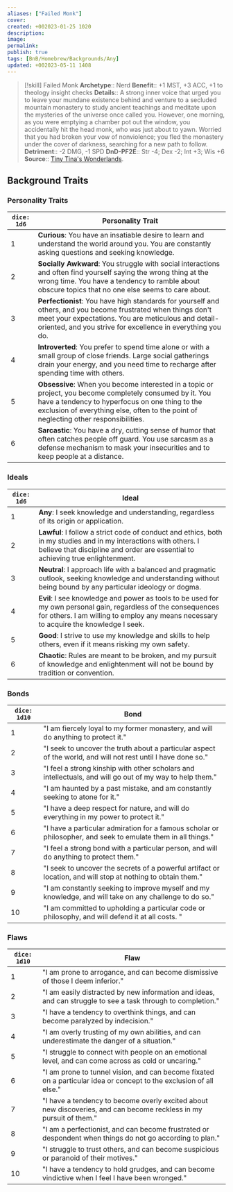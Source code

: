 ```yaml
---
aliases: ["Failed Monk"]
cover: 
created: +002023-01-25 1020
description: 
image: 
permalink: 
publish: true
tags: [BnB/Homebrew/Backgrounds/Any]
updated: +002023-05-11 1408
---
```


> [!skill] Failed Monk
> **Archetype**:: Nerd
> **Benefit**:: +1 MST, +3 ACC, +1 to theology insight checks
> **Details**:: A strong inner voice that urged you to leave your mundane existence behind and venture to a secluded mountain monastery to study ancient teachings and meditate upon the mysteries of the universe once called you. However, one morning, as you were emptying a chamber pot out the window, you accidentally hit the head monk, who was just about to yawn. Worried that you had broken your vow of nonviolence; you fled the monastery under the cover of darkness, searching for a new path to follow.
> **Detriment**:: -2 DMG, -1 SPD
> **DnD-PF2E**:: Str -4; Dex -2; Int +3; Wis +6
> **Source**:: [Tiny Tina's Wonderlands](https://playwonderlands.2k.com).

## Background Traits

### Personality Traits

| `dice: 1d6` | Personality Trait                                                                                                                                                                                                                                   |
|-------------|-----------------------------------------------------------------------------------------------------------------------------------------------------------------------------------------------------------------------------------------------------|
| 1           | **Curious**: You have an insatiable desire to learn and understand the world around you. You are constantly asking questions and seeking knowledge.                                                                                                 |
| 2           | **Socially Awkward**: You struggle with social interactions and often find yourself saying the wrong thing at the wrong time. You have a tendency to ramble about obscure topics that no one else seems to care about.                              |
| 3           | **Perfectionist**: You have high standards for yourself and others, and you become frustrated when things don't meet your expectations. You are meticulous and detail-oriented, and you strive for excellence in everything you do.                 |
| 4           | **Introverted**: You prefer to spend time alone or with a small group of close friends. Large social gatherings drain your energy, and you need time to recharge after spending time with others.                                                   |
| 5           | **Obsessive**: When you become interested in a topic or project, you become completely consumed by it. You have a tendency to hyperfocus on one thing to the exclusion of everything else, often to the point of neglecting other responsibilities. |
| 6           | **Sarcastic**: You have a dry, cutting sense of humor that often catches people off guard. You use sarcasm as a defense mechanism to mask your insecurities and to keep people at a distance.                                                       |

### Ideals

| `dice: 1d6` | Ideal                                                                                                                                                                                                     |
|-------------|-----------------------------------------------------------------------------------------------------------------------------------------------------------------------------------------------------------|
| 1           | **Any**:   I seek knowledge and understanding, regardless of its origin or application.                                                                                                                   |
| 2           | **Lawful**: I follow a strict code of conduct and ethics, both in my studies and in my interactions with others. I believe that discipline and order are essential to achieving true enlightenment.       |
| 3           | **Neutral**:  I approach life with a balanced and pragmatic outlook, seeking knowledge and understanding without being bound by any particular ideology or dogma.                                         |
| 4           | **Evil**:  I see knowledge and power as tools to be used for my own personal gain, regardless of the consequences for others. I am willing to employ any means necessary to acquire the knowledge I seek. |
| 5           | **Good**: I strive to use my knowledge and skills to help others, even if it means risking my own safety.                                                                                                 |
| 6           | **Chaotic**: Rules are meant to be broken, and my pursuit of knowledge and enlightenment will not be bound by tradition or convention.                                                                    |

### Bonds

| `dice: 1d10` | Bond                                                                                                          |
|--------------|---------------------------------------------------------------------------------------------------------------|
| 1            | "I am fiercely loyal to my former monastery, and will do anything to protect it."                             |
| 2            | "I seek to uncover the truth about a particular aspect of the world, and will not rest until I have done so." |
| 3            | "I feel a strong kinship with other scholars and intellectuals, and will go out of my way to help them."      |
| 4            | "I am haunted by a past mistake, and am constantly seeking to atone for it."                                  |
| 5            | "I have a deep respect for nature, and will do everything in my power to protect it."                         |
| 6            | "I have a particular admiration for a famous scholar or philosopher, and seek to emulate them in all things." |
| 7            | "I feel a strong bond with a particular person, and will do anything to protect them."                        |
| 8            | "I seek to uncover the secrets of a powerful artifact or location, and will stop at nothing to obtain them."  |
| 9            | "I am constantly seeking to improve myself and my knowledge, and will take on any challenge to do so."        |
| 10           | "I am committed to upholding a particular code or philosophy, and will defend it at all costs. "              |

### Flaws

| `dice: 1d10` | Flaw                                                                                                                |
|--------------|---------------------------------------------------------------------------------------------------------------------|
| 1            | "I am prone to arrogance, and can become dismissive of those I deem inferior."                                      |
| 2            | "I am easily distracted by new information and ideas, and can struggle to see a task through to completion."        |
| 3            | "I have a tendency to overthink things, and can become paralyzed by indecision."                                    |
| 4            | "I am overly trusting of my own abilities, and can underestimate the danger of a situation."                        |
| 5            | "I struggle to connect with people on an emotional level, and can come across as cold or uncaring."                 |
| 6            | "I am prone to tunnel vision, and can become fixated on a particular idea or concept to the exclusion of all else." |
| 7            | "I have a tendency to become overly excited about new discoveries, and can become reckless in my pursuit of them."  |
| 8            | "I am a perfectionist, and can become frustrated or despondent when things do not go according to plan."            |
| 9            | "I struggle to trust others, and can become suspicious or paranoid of their motives."                               |
| 10           | "I have a tendency to hold grudges, and can become vindictive when I feel I have been wronged."                     |
